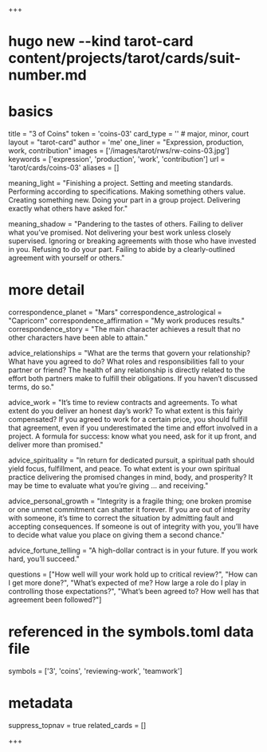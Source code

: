 +++
# hugo new --kind tarot-card content/projects/tarot/cards/suit-number.md
# basics
title     		 = "3 of Coins"
token					 = 'coins-03'
card_type			 = '' # major, minor, court
layout				 = "tarot-card"
author    		 = 'me'
one_liner 		 = "Expression, production, work, contribution"
images				 = ['/images/tarot/rws/rw-coins-03.jpg']
keywords			 = ['expression', 'production', 'work', 'contribution']
url						 = 'tarot/cards/coins-03'
aliases				 = []

meaning_light  = "Finishing a project. Setting and meeting standards. Performing according to specifications. Making something others value. Creating something new. Doing your part in a group project. Delivering exactly what others have asked for."

meaning_shadow = "Pandering to the tastes of others. Failing to deliver what you’ve promised. Not delivering your best work unless closely supervised. Ignoring or breaking agreements with those who have invested in you. Refusing to do your part. Failing to abide by a clearly-outlined agreement with yourself or others."

# more detail
correspondence_planet 			= "Mars"
correspondence_astrological = "Capricorn"
correspondence_affirmation  = "My work produces results."
correspondence_story 				= "The main character achieves a result that no other characters have been able to attain."

advice_relationships 	 = "What are the terms that govern your relationship? What have you agreed to do? What roles and responsibilities fall to your partner or friend? The health of any relationship is directly related to the effort both partners make to fulfill their obligations. If you haven’t discussed terms, do so."

advice_work 					 = "It’s time to review contracts and agreements. To what extent do you deliver an honest day’s work? To what extent is this fairly compensated? If you agreed to work for a certain price, you should fulfill that agreement, even if you underestimated the time and effort involved in a project. A formula for success: know what you need, ask for it up front, and deliver more than promised."

advice_spirituality 	 = "In return for dedicated pursuit, a spiritual path should yield focus, fulfillment, and peace. To what extent is your own spiritual practice delivering the promised changes in mind, body, and prosperity? It may be time to evaluate what you’re giving … and receiving."

advice_personal_growth = "Integrity is a fragile thing; one broken promise or one unmet commitment can shatter it forever. If you are out of integrity with someone, it’s time to correct the situation by admitting fault and accepting consequences. If someone is out of integrity with you, you’ll have to decide what value you place on giving them a second chance."

advice_fortune_telling = "A high-dollar contract is in your future. If you work hard, you’ll succeed."

questions	= ["How well will your work hold up to critical review?", "How can I get more done?", "What’s expected of me? How large a role do I play in controlling those expectations?", "What’s been agreed to? How well has that agreement been followed?"]

# referenced in the symbols.toml data file
symbols	  = ['3', 'coins', 'reviewing-work', 'teamwork']

# metadata
suppress_topnav = true
related_cards 	= []

+++